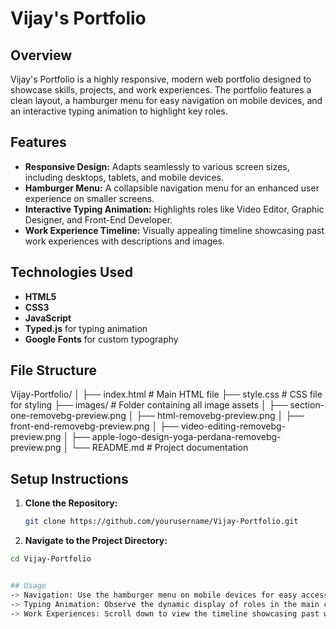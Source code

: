 # Vijay's Portfolio

## Overview

Vijay's Portfolio is a highly responsive, modern web portfolio designed to showcase skills, projects, and work experiences. The portfolio features a clean layout, a hamburger menu for easy navigation on mobile devices, and an interactive typing animation to highlight key roles.

## Features

- **Responsive Design:** Adapts seamlessly to various screen sizes, including desktops, tablets, and mobile devices.
- **Hamburger Menu:** A collapsible navigation menu for an enhanced user experience on smaller screens.
- **Interactive Typing Animation:** Highlights roles like Video Editor, Graphic Designer, and Front-End Developer.
- **Work Experience Timeline:** Visually appealing timeline showcasing past work experiences with descriptions and images.

## Technologies Used

- **HTML5**
- **CSS3**
- **JavaScript**
- **Typed.js** for typing animation
- **Google Fonts** for custom typography

## File Structure

Vijay-Portfolio/
│
├── index.html         # Main HTML file
├── style.css          # CSS file for styling
├── images/            # Folder containing all image assets
│   ├── section-one-removebg-preview.png
│   ├── html-removebg-preview.png
│   ├── front-end-removebg-preview.png
│   ├── video-editing-removebg-preview.png
│   ├── apple-logo-design-yoga-perdana-removebg-preview.png
│
└── README.md          # Project documentation


## Setup Instructions

1. **Clone the Repository:**

   ```bash
   git clone https://github.com/yourusername/Vijay-Portfolio.git

2. **Navigate to the Project Directory:**
   
 ```bash
cd Vijay-Portfolio


## Usage
-> Navigation: Use the hamburger menu on mobile devices for easy access to different sections like Home, Projects, Contact, and Achievements.
-> Typing Animation: Observe the dynamic display of roles in the main content section.
-> Work Experiences: Scroll down to view the timeline showcasing past work experiences with detailed descriptions.



